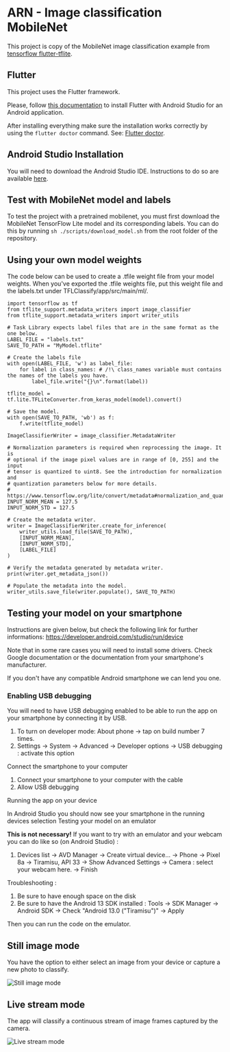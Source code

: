 # ARN - Image classification MobileNet

This project is copy of the MobileNet image classification example from [tensorflow flutter-tflite](https://github.com/tensorflow/flutter-tflite/tree/main/example/image_classification_mobilenet).

## Flutter

This project uses the Flutter framework.

Please, follow [this documentation](https://docs.flutter.dev/get-started/install) to install Flutter with Android Studio for an Android application.

After installing everything make sure the installation works correctly by using the `flutter doctor` command. See: [Flutter doctor](https://docs.flutter.dev/get-started/install/windows/mobile#run-flutter-doctor).

## Android Studio Installation

You will need to download the Android Studio IDE. Instructions to do so are available [here](https://developer.android.com/studio/install).

## Test with MobileNet model and labels

To test the project with a pretrained mobilenet, you must first download the MobileNet TensorFlow Lite model and its corresponding labels. You can do this by running `sh ./scripts/download_model.sh` from the root folder of the repository.

## Using your own model weights

The code below can be used to create a .tfile weight file from your model weights. When you've exported the .tfile weights file, put this weight file and the labels.txt under TFLClassify/app/src/main/ml/.

```
import tensorflow as tf
from tflite_support.metadata_writers import image_classifier
from tflite_support.metadata_writers import writer_utils

# Task Library expects label files that are in the same format as the one below.
LABEL_FILE = "labels.txt"
SAVE_TO_PATH = "MyModel.tflite"

# Create the labels file
with open(LABEL_FILE, 'w') as label_file:
    for label in class_names: # /!\ class_names variable must contains the names of the labels you have.
        label_file.write("{}\n".format(label))

tflite_model = tf.lite.TFLiteConverter.from_keras_model(model).convert()

# Save the model.
with open(SAVE_TO_PATH, 'wb') as f:
    f.write(tflite_model)
    
ImageClassifierWriter = image_classifier.MetadataWriter

# Normalization parameters is required when reprocessing the image. It is
# optional if the image pixel values are in range of [0, 255] and the input
# tensor is quantized to uint8. See the introduction for normalization and
# quantization parameters below for more details.
# https://www.tensorflow.org/lite/convert/metadata#normalization_and_quantization_parameters)
INPUT_NORM_MEAN = 127.5
INPUT_NORM_STD = 127.5

# Create the metadata writer.
writer = ImageClassifierWriter.create_for_inference(
    writer_utils.load_file(SAVE_TO_PATH),
    [INPUT_NORM_MEAN],
    [INPUT_NORM_STD],
    [LABEL_FILE]
)

# Verify the metadata generated by metadata writer.
print(writer.get_metadata_json())

# Populate the metadata into the model.
writer_utils.save_file(writer.populate(), SAVE_TO_PATH)
```

## Testing your model on your smartphone

Instructions are given below, but check the following link for further informations: https://developer.android.com/studio/run/device

Note that in some rare cases you will need to install some drivers. Check Google documentation or the documentation from your smartphone's manufacturer.

If you don't have any compatible Android smartphone we can lend you one.

### Enabling USB debugging

You will need to have USB debugging enabled to be able to run the app on your smartphone by connecting it by USB.

1. To turn on developer mode: About phone -> tap on build number 7 times. 
2. Settings -> System -> Advanced -> Developer options -> USB debugging : activate this option

Connect the smartphone to your computer

1. Connect your smartphone to your computer with the cable
2. Allow USB debugging

Running the app on your device

In Android Studio you should now see your smartphone in the running devices selection
Testing your model on an emulator

**This is not necessary!** If you want to try with an emulator and your webcam you can do like so (on Android Studio) :

1. Devices list -> AVD Manager -> Create virtual device... -> Phone -> Pixel 8a -> Tiramisu, API 33 -> Show Advanced Settings -> Camera : select your webcam here. -> Finish

Troubleshooting :

1. Be sure to have enough space on the disk
2. Be sure to have the Android 13 SDK installed : Tools -> SDK Manager -> Android SDK -> Check "Android 13.0 ("Tiramisu")" -> Apply

Then you can run the code on the emulator.

## Still image mode

You have the option to either select an image from your device or capture a new
photo to classify.

![Still image mode](screenshots/still_image.jpg)

## Live stream mode

The app will classify a continuous stream of image frames captured by the
camera.

![Live stream mode](screenshots/live_stream.jpg)
